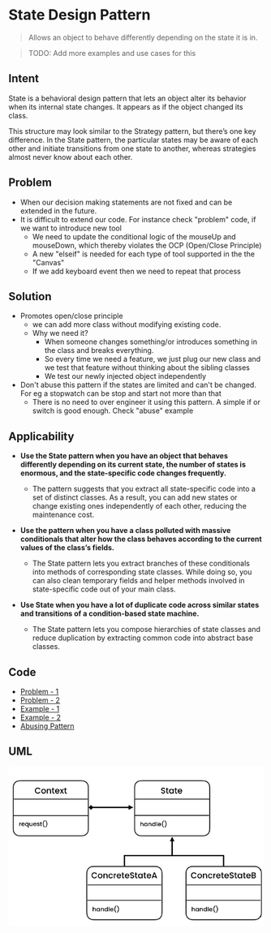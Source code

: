 # State Design Pattern
> Allows an object to behave differently depending on the state it is in.

> TODO: Add more examples and use cases for this

## Intent
State is a behavioral design pattern that lets an object alter its behavior when its internal state changes. It appears 
as if the object changed its class.

This structure may look similar to the Strategy pattern, but there’s one key difference. In the State pattern, the particular
states may be aware of each other and initiate transitions from one state to another, whereas strategies almost never 
know about each other.

## Problem
- When our decision making statements are not fixed and can be extended in the future.
- It is difficult to extend our code. For instance check "problem" code, if we want to introduce new tool
    - We need to update the conditional logic of the mouseUp and mouseDown, which thereby violates the OCP (Open/Close Principle)
    - A new "elseif" is needed for each type of tool  supported in the the "Canvas"
    - If we add keyboard event then we need to repeat that process
      
## Solution
- Promotes open/close principle
    - we can add more class without modifying existing code.
    - Why we need it?
        - When someone changes something/or introduces something in the class and breaks everything.
        - So every time we need a feature, we just plug our new class and we test that feature without thinking about the sibling classes
        - We test our newly injected object independently
- Don't abuse this pattern if the states are limited and can't be changed. For eg a stopwatch can be stop and start not more than that
    - There is no need to over engineer it using this pattern. A simple if or switch is good enough. Check "abuse" example

## Applicability
- **Use the State pattern when you have an object that behaves differently depending on its current state, the number of states is enormous, and the state-specific code changes frequently.**
    - The pattern suggests that you extract all state-specific code into a set of distinct classes. As a result, you can add new states or change existing ones independently of each other, reducing the maintenance cost.

- **Use the pattern when you have a class polluted with massive conditionals that alter how the class behaves according to the current values of the class’s fields.**
    - The State pattern lets you extract branches of these conditionals into methods of corresponding state classes. While doing so, you can also clean temporary fields and helper methods involved in state-specific code out of your main class.

- **Use State when you have a lot of duplicate code across similar states and transitions of a condition-based state machine.**
    - The State pattern lets you compose hierarchies of state classes and reduce duplication by extracting common code into abstract base classes.

## Code
- [Problem - 1](./src/main/java/com/rohan/dp/state/problem/ex1)
- [Problem - 2](./src/main/java/com/rohan/dp/state/problem/ex2)
- [Example - 1](./src/main/java/com/rohan/dp/state/solution/ex1)
- [Example - 2](./src/main/java/com/rohan/dp/state/solution/ex2)
- [Abusing Pattern](./src/main/java/com/rohan/dp/state/solution/abuse)

## UML
![](assets/state-dp-uml.png)
